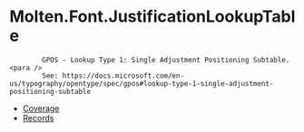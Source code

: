 ﻿  
# Molten.Font.JustificationLookupTable

            GPOS - Lookup Type 1: Single Adjustment Positioning Subtable. <para />
            See: https://docs.microsoft.com/en-us/typography/opentype/spec/gpos#lookup-type-1-single-adjustment-positioning-subtable
            
  
*  [Coverage](docs/Molten.Font/Molten/Font/JustificationLookupTable/Coverage.md)  
*  [Records](docs/Molten.Font/Molten/Font/JustificationLookupTable/Records.md)